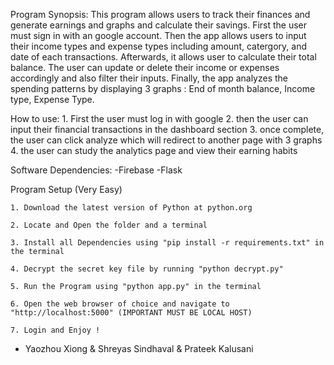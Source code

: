 Program Synopsis:
    This program allows users to track their finances and generate earnings and graphs and calculate their savings. First the user must sign in with an google account.
    Then the app allows users to input their income types and expense types including amount, catergory, and date of each transactions. Afterwards, 
    it allows user to calculate their total balance. The user can update or delete their income or expenses accordingly and also filter their inputs.
    Finally, the app analyzes the spending patterns by displaying 3 graphs : 
    End of month balance, 
    Income type, 
    Expense Type.
    

How to use:
    1. First the user must log in with google
    2. then the user can input their financial transactions in the dashboard section
    3. once complete, the user can click analyze which will redirect to another page with 3 graphs
    4. the user can study the analytics page and view their earning habits

Software Dependencies:
    -Firebase
    -Flask


Program Setup (Very Easy)

    1. Download the latest version of Python at python.org

    2. Locate and Open the folder and a terminal

    3. Install all Dependencies using "pip install -r requirements.txt" in the terminal

    4. Decrypt the secret key file by running "python decrypt.py"

    5. Run the Program using "python app.py" in the terminal

    6. Open the web browser of choice and navigate to "http://localhost:5000" (IMPORTANT MUST BE LOCAL HOST)

    7. Login and Enjoy !

 - Yaozhou Xiong & Shreyas Sindhaval & Prateek Kalusani